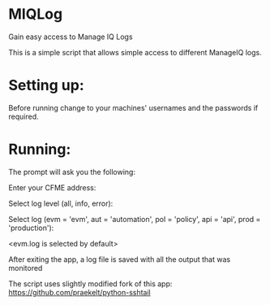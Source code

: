 # MIQLog
Gain easy access to Manage IQ Logs

This is a simple script that allows simple access to different ManageIQ logs.

# Setting up:
Before running change to your machines' usernames and the passwords if required.

# Running:
The prompt will ask you the following:

Enter your CFME address: <Your MIQ Appliance>

Select log level (all, info, error): <all is selected by default>

Select log (evm = 'evm', aut = 'automation', pol = 'policy', api = 'api', prod = 'production'):
 
 <evm.log is selected by default>

After exiting the app, a log file is saved with all the output that was monitored

The script uses slightly modified fork of this app:
https://github.com/praekelt/python-sshtail
